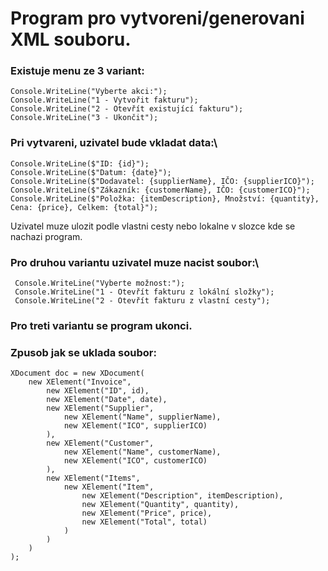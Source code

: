 # Program pro vytvoreni/generovani XML souboru.

### Existuje menu ze 3 variant:
```
Console.WriteLine("Vyberte akci:");
Console.WriteLine("1 - Vytvořit fakturu");
Console.WriteLine("2 - Otevřít existující fakturu");
Console.WriteLine("3 - Ukončit");
```

### Pri vytvareni, uzivatel bude vkladat data:\
```
Console.WriteLine($"ID: {id}");
Console.WriteLine($"Datum: {date}");
Console.WriteLine($"Dodavatel: {supplierName}, IČO: {supplierICO}");
Console.WriteLine($"Zákazník: {customerName}, IČO: {customerICO}");
Console.WriteLine($"Položka: {itemDescription}, Množství: {quantity}, Cena: {price}, Celkem: {total}");
```

Uzivatel muze ulozit podle vlastni cesty nebo lokalne v slozce kde se nachazi program.



### Pro druhou variantu uzivatel muze nacist soubor:\
```
 Console.WriteLine("Vyberte možnost:");
 Console.WriteLine("1 - Otevřít fakturu z lokální složky");
 Console.WriteLine("2 - Otevřít fakturu z vlastní cesty");
```


### Pro treti variantu se program ukonci.







### Zpusob jak se uklada soubor:
```
XDocument doc = new XDocument(
    new XElement("Invoice",
        new XElement("ID", id),
        new XElement("Date", date),
        new XElement("Supplier",
            new XElement("Name", supplierName),
            new XElement("ICO", supplierICO)
        ),
        new XElement("Customer",
            new XElement("Name", customerName),
            new XElement("ICO", customerICO)
        ),
        new XElement("Items",
            new XElement("Item",
                new XElement("Description", itemDescription),
                new XElement("Quantity", quantity),
                new XElement("Price", price),
                new XElement("Total", total)
            )
        )
    )
);
```
